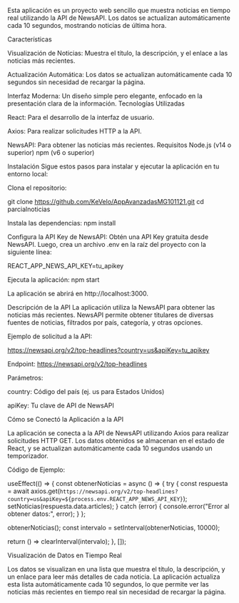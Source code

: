 Esta aplicación es un proyecto web sencillo que muestra noticias en tiempo real utilizando la API de NewsAPI. Los datos se actualizan automáticamente cada 10 segundos, mostrando noticias de última hora.

Características

Visualización de Noticias: Muestra el título, la descripción, y el enlace a las noticias más recientes.

Actualización Automática: Los datos se actualizan automáticamente cada 10 segundos sin necesidad de recargar la página.

Interfaz Moderna: Un diseño simple pero elegante, enfocado en la presentación clara de la información.
Tecnologías Utilizadas

React: Para el desarrollo de la interfaz de usuario.

Axios: Para realizar solicitudes HTTP a la API.

NewsAPI: Para obtener las noticias más recientes.
Requisitos
Node.js (v14 o superior)
npm (v6 o superior)


Instalación
Sigue estos pasos para instalar y ejecutar la aplicación en tu entorno local:

Clona el repositorio:

git clone https://github.com/KeVelo/AppAvanzadasMG101121.git
cd parcialnoticias

Instala las dependencias:
npm install

Configura la API Key de NewsAPI:
Obtén una API Key gratuita desde NewsAPI. Luego, crea un archivo .env en la raíz del proyecto con la siguiente línea:

REACT_APP_NEWS_API_KEY=tu_apikey

Ejecuta la aplicación:
npm start

La aplicación se abrirá en http://localhost:3000.


Descripción de la API
La aplicación utiliza la NewsAPI para obtener las noticias más recientes. NewsAPI permite obtener titulares de diversas fuentes de noticias, filtrados por país, categoría, y otras opciones.

Ejemplo de solicitud a la API:

https://newsapi.org/v2/top-headlines?country=us&apiKey=tu_apikey

Endpoint: https://newsapi.org/v2/top-headlines

Parámetros:

country: Código del país (ej. us para Estados Unidos)

apiKey: Tu clave de API de NewsAPI


Cómo se Conectó la Aplicación a la API

La aplicación se conecta a la API de NewsAPI utilizando Axios para realizar solicitudes HTTP GET. Los datos obtenidos se almacenan en el estado de React, y se actualizan automáticamente cada 10 segundos usando un temporizador.

Código de Ejemplo:

useEffect(() => {
  const obtenerNoticias = async () => {
    try {
      const respuesta = await axios.get(`https://newsapi.org/v2/top-headlines?country=us&apiKey=${process.env.REACT_APP_NEWS_API_KEY}`);
      setNoticias(respuesta.data.articles);
    } catch (error) {
      console.error("Error al obtener datos:", error);
    }
  };

  obtenerNoticias();
  const intervalo = setInterval(obtenerNoticias, 10000);

  return () => clearInterval(intervalo);
}, []);

Visualización de Datos en Tiempo Real

Los datos se visualizan en una lista que muestra el título, la descripción, y un enlace para leer más detalles de cada noticia. La aplicación actualiza esta lista automáticamente cada 10 segundos, lo que permite ver las noticias más recientes en tiempo real sin necesidad de recargar la página.
